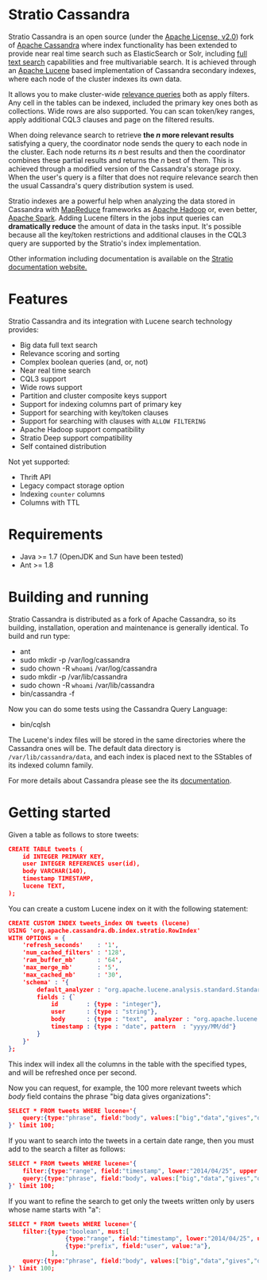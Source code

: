 Stratio Cassandra
=================
Stratio Cassandra is an open source (under the [Apache License, v2.0](http://www.apache.org/licenses/LICENSE-2.0.html "The Apache License, v2.0")) fork of [Apache Cassandra](http://cassandra.apache.org/) where index functionality has been extended to provide near real time search such as ElasticSearch or Solr, including [full text search](http://en.wikipedia.org/wiki/Full_text_search) capabilities and free multivariable search. It is achieved through an [Apache Lucene](http://lucene.apache.org/) based implementation of Cassandra secondary indexes, where each node of the cluster indexes its own data.

It allows you to make cluster-wide [relevance queries](http://en.wikipedia.org/wiki/Relevance_(information_retrieval)) both as apply filters. Any cell in the tables can be indexed, included the primary key ones both as collections. Wide rows are also supported. You can scan token/key ranges, apply additional CQL3 clauses and page on the filtered results.

When doing relevance search to retrieve **the *n* more relevant results** satisfying a query, the coordinator node sends the query to each node in the cluster. Each node returns its *n* best results and then the coordinator combines these partial results and returns the *n* best of them. This is achieved through a modified version of the Cassandra's storage proxy. When the user's query is a filter that does not require relevance search then the usual Cassandra's query distribution system is used.

Stratio indexes are a powerful help when analyzing the data stored in Cassandra with [MapReduce](http://es.wikipedia.org/wiki/MapReduce) frameworks as [Apache Hadoop](http://hadoop.apache.org/) or, even better, [Apache Spark](http://spark.apache.org/). Adding Lucene filters in the jobs input queries can **dramatically reduce** the amount of data in the tasks input. It's possible because all the key/token restrictions and additional clauses in the CQL3 query are supported by the Stratio's index implementation. 

Other information including documentation is available on the [Stratio documentation website.](http://wordpress.dev.strat.io/cassandra/extended-search-in-cassandra/)

Features
========
Stratio Cassandra and its integration with Lucene search technology provides:

  * Big data full text search
  * Relevance scoring and sorting
  * Complex boolean queries (and, or, not)
  * Near real time search
  * CQL3 support
  * Wide rows support
  * Partition and cluster composite keys support
  * Support for indexing columns part of primary key
  * Support for searching with key/token clauses
  * Support for searching with clauses with `ALLOW FILTERING`
  * Apache Hadoop support compatibility
  * Stratio Deep support compatibility
  * Self contained distribution
  
Not yet supported:

  * Thrift API
  * Legacy compact storage option
  * Indexing `counter` columns
  * Columns with TTL

Requirements
============
  * Java >= 1.7 (OpenJDK and Sun have been tested)
  * Ant >= 1.8

Building and running
====================
Stratio Cassandra is distributed as a fork of Apache Cassandra, so its building, installation, operation and maintenance is generally identical. To build and run type:

  * ant
  * sudo mkdir -p /var/log/cassandra
  * sudo chown -R `whoami` /var/log/cassandra
  * sudo mkdir -p /var/lib/cassandra
  * sudo chown -R `whoami` /var/lib/cassandra
  * bin/cassandra -f

Now you can do some tests using the Cassandra Query Language:

  * bin/cqlsh

The Lucene's index files will be stored in the same directories where the Cassandra ones will be. The default data directory is `/var/lib/cassandra/data`, and each index is placed next to the SStables of its indexed column family. 

For more details about Cassandra please see the its [documentation](http://cassandra.apache.org/).

Getting started
===============

Given a table as follows to store tweets:

```JSON
CREATE TABLE tweets (
    id INTEGER PRIMARY KEY,
    user INTEGER REFERENCES user(id),
    body VARCHAR(140),
    timestamp TIMESTAMP,
    lucene TEXT,
);
```

You can create a custom Lucene index on it with the following statement:

```JSON
CREATE CUSTOM INDEX tweets_index ON tweets (lucene) 
USING 'org.apache.cassandra.db.index.stratio.RowIndex'
WITH OPTIONS = {
    'refresh_seconds'    : '1',
    'num_cached_filters' : '128',
    'ram_buffer_mb'      : '64',
    'max_merge_mb'       : '5',
    'max_cached_mb'      : '30',
    'schema' : '{
        default_analyzer : "org.apache.lucene.analysis.standard.StandardAnalyzer",
        fields : {`
            id        : {type : "integer"},
            user      : {type : "string"},
            body      : {type : "text",  analyzer : "org.apache.lucene.analysis.en.EnglishAnalyzer"},
            timestamp : {type : "date", pattern  : "yyyy/MM/dd"}
        }
    }'
};
```

This index will index all the columns in the table with the specified types, and will be refreshed once per second.

Now you can request, for example, the 100 more relevant tweets which *body* field contains the phrase "big data gives organizations":

```JSON
SELECT * FROM tweets WHERE lucene='{
	query:{type:"phrase", field:"body", values:["big","data","gives","organizations"]}
}' limit 100;
```

If you want to search into the tweets in a certain date range, then you must add to the search a filter as follows:

```JSON
SELECT * FROM tweets WHERE lucene='{
    filter:{type:"range", field:"timestamp", lower:"2014/04/25", upper:"2014/04/1"},
    query:{type:"phrase", field:"body", values:["big","data","gives","organizations"]}
}' limit 100;
```

If you want to refine the search to get only the tweets written only by users whose name starts with "a":

```JSON
SELECT * FROM tweets WHERE lucene='{
    filter:{type:"boolean", must:[
				{type:"range", field:"timestamp", lower:"2014/04/25", upper:"2014/04/1"},
				{type:"prefix", field:"user", value:"a"},
			],
    query:{type:"phrase", field:"body", values:["big","data","gives","organizations"]}
}' limit 100;
```












